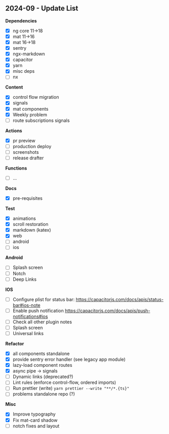 ## 2024-09 - Update List

**Dependencies**

- [x] ng core 11->18
- [x] mat 11->16
- [x] mat 16->18
- [x] sentry
- [x] ngx-markdown
- [x] capacitor
- [x] yarn
- [x] misc deps
- [ ] nx

**Content**

- [x] control flow migration
- [x] signals
- [x] mat components
- [x] Weekly problem
- [ ] route subscriptions signals

**Actions**

- [x] pr preview
- [ ] production deploy
- [ ] screenshots
- [ ] release drafter

**Functions**

- [ ] ...

**Docs**

- [x] pre-requisites

**Test**

- [x] animations
- [x] scroll restoration
- [x] markdown (katex)
- [x] web
- [ ] android
- [ ] ios

**Android**

- [ ] Splash screen
- [ ] Notch
- [ ] Deep Links

**IOS**

- [ ] Configure plist for status bar: https://capacitorjs.com/docs/apis/status-bar#ios-note
- [ ] Enable push notification https://capacitorjs.com/docs/apis/push-notifications#ios
- [ ] Check all other plugin notes
- [ ] Splash screen
- [ ] Universal links

**Refactor**

- [x] all components standalone
- [x] provide sentry error handler (see legacy app module)
- [x] lazy-load component routes
- [x] async pipe -> signals
- [ ] Dynamic links (deprecated?)
- [ ] Lint rules (enforce control-flow, ordered imports)
- [ ] Run prettier (write) `yarn prettier --write "**/*.{ts}"`
- [ ] problems standalone repo (?)

**Misc**

- [x] Improve typography
- [x] Fix mat-card shadow
- [ ] notch fixes and layout
